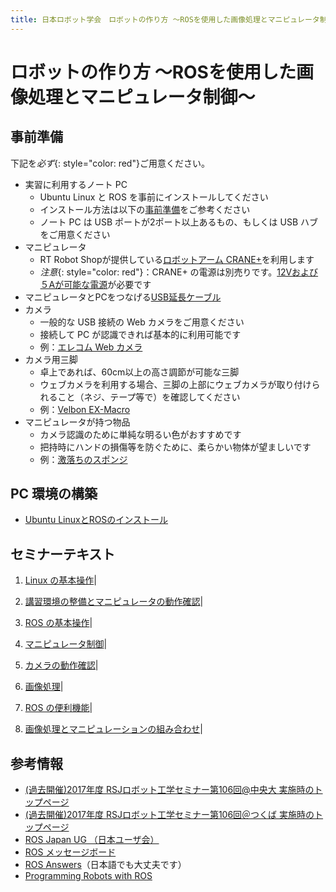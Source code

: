```yaml
---
title: 日本ロボット学会　ロボットの作り方 ～ROSを使用した画像処理とマニピュレータ制御～
---
```


# ロボットの作り方 ～ROSを使用した画像処理とマニピュレータ制御～

## 事前準備

下記を*必ず*{: style="color: red"}ご用意ください。

- 実習に利用するノート PC
  - Ubuntu Linux と ROS を事前にインストールしてください
  - インストール方法は以下の[事前準備](#事前準備)をご参考ください
  - ノート PC は USB ポートが2ポート以上あるもの、もしくは USB ハブをご用意ください
- マニピュレータ
  - RT Robot Shopが提供している[ロボットアーム CRANE+](https://www.rt-shop.jp/index.php?main_page=product_info&cPath=1324&products_id=3626)を利用します
  - _注意_{: style="color: red"}：CRANE+ の電源は別売りです。[12Vおよび５Aが可能な電源](http://www.rt-shop.jp/index.php?main_page=product_info&cPath=1000_1012_1131&products_id=595)が必要です
- マニピュレータとPCをつなげる[USB延長ケーブル](https://www.amazon.co.jp/gp/product/B007STDLM0/ref=oh_aui_detailpage_o02_s00)
- カメラ
  - 一般的な USB 接続の Web カメラをご用意ください
  - 接続して PC が認識できれば基本的に利用可能です
  - 例：[エレコム Web カメラ](https://www.amazon.co.jp/gp/product/B00UZNLIBW/ref=oh_aui_detailpage_o03_s00)
- カメラ用三脚
  - 卓上であれば、60cm以上の高さ調節が可能な三脚
  - ウェブカメラを利用する場合、三脚の上部にウェブカメラが取り付けられること（ネジ、テープ等で）を確認してください
  - 例：[Velbon EX-Macro](https://www.amazon.co.jp/gp/product/B00DL5RP5Y/ref=oh_aui_detailpage_o03_s00)
- マニピュレータが持つ物品
  - カメラ認識のために単純な明るい色がおすすめです
  - 把持時にハンドの損傷等を防ぐために、柔らかい物体が望ましいです
  - 例：[激落ちのスポンジ](https://www.amazon.co.jp/gp/product/B005ZETITK/ref=oh_aui_detailpage_o00_s00)

## PC 環境の構築

- [Ubuntu LinuxとROSのインストール](linux_and_ros_install.html)

## セミナーテキスト

1. [Linux の基本操作](linux_basics.html)|

1. [講習環境の整備とマニピュレータの動作確認](manipulator_check.html)|

1. [ROS の基本操作](ros_basics.html)|

1. [マニピュレータ制御](manipulators_and_moveit.html)|

1. [カメラの動作確認](camera_check.html)|

1. [画像処理](image_processing_and_opencv.html)|

1. [ROS の便利機能](ros_useful_stuff.html)|

1. [画像処理とマニピュレーションの組み合わせ](full_application.html)|

## 参考情報

- [(過去開催)2017年度 RSJロボット工学セミナー第106回@中央大 実施時のトップページ](index_20171021.html)
- [(過去開催)2017年度 RSJロボット工学セミナー第106回＠つくば 実施時のトップページ](index_20170617.html)
- [ROS Japan UG （日本ユーザ会）](https://rosjp.connpass.com/)
- [ROS メッセージボード](https://discourse.ros.org/)
- [ROS Answers](http://answers.ros.org/)（日本語でも大丈夫です）
- [Programming Robots with ROS](http://shop.oreilly.com/product/0636920024736.do)

